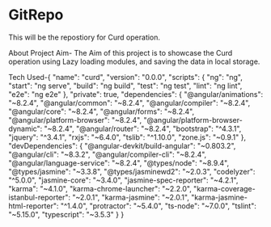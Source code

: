 # GitRepo
 This will be the repostiory for Curd operation.

About Project
Aim- The Aim of this project is to showcase the Curd operation using Lazy loading modules, and saving the data in local storage.

Tech Used-{
  "name": "curd",
  "version": "0.0.0",
  "scripts": {
    "ng": "ng",
    "start": "ng serve",
    "build": "ng build",
    "test": "ng test",
    "lint": "ng lint",
    "e2e": "ng e2e"
  },
  "private": true,
  "dependencies": {
    "@angular/animations": "~8.2.4",
    "@angular/common": "~8.2.4",
    "@angular/compiler": "~8.2.4",
    "@angular/core": "~8.2.4",
    "@angular/forms": "~8.2.4",
    "@angular/platform-browser": "~8.2.4",
    "@angular/platform-browser-dynamic": "~8.2.4",
    "@angular/router": "~8.2.4",
    "bootstrap": "^4.3.1",
    "jquery": "^3.4.1",
    "rxjs": "~6.4.0",
    "tslib": "^1.10.0",
    "zone.js": "~0.9.1"
  },
  "devDependencies": {
    "@angular-devkit/build-angular": "~0.803.2",
    "@angular/cli": "~8.3.2",
    "@angular/compiler-cli": "~8.2.4",
    "@angular/language-service": "~8.2.4",
    "@types/node": "~8.9.4",
    "@types/jasmine": "~3.3.8",
    "@types/jasminewd2": "~2.0.3",
    "codelyzer": "^5.0.0",
    "jasmine-core": "~3.4.0",
    "jasmine-spec-reporter": "~4.2.1",
    "karma": "~4.1.0",
    "karma-chrome-launcher": "~2.2.0",
    "karma-coverage-istanbul-reporter": "~2.0.1",
    "karma-jasmine": "~2.0.1",
    "karma-jasmine-html-reporter": "^1.4.0",
    "protractor": "~5.4.0",
    "ts-node": "~7.0.0",
    "tslint": "~5.15.0",
    "typescript": "~3.5.3"
  }
}
